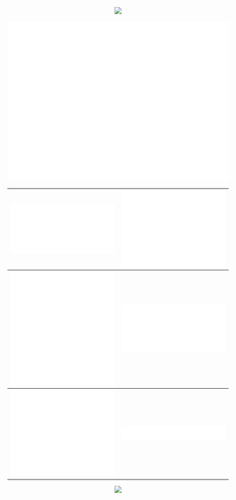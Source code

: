 <p align="center">
    <img src="Hello.gif" />
</p>

<p align="center">
<img src="github-metrics.svg"  alt="metric svg" class="center"/>
</p>

<table align="center">
   <thead>
      <tr>
         <th><img src="calender.svg"  alt="calender svg" class="center"/></th>
         <th><img src="habit.svg"  alt="habit svg" class="center"/></th>
      </tr>
   </thead>
   <tbody>
      <tr>
         <td><img src="achievements.svg"  alt="achievements svg" class="center"/></td>
         <td><img src="languages.svg"  alt="languages svg" class="center"/></td>
      </tr>
   </tbody>
   <tbody>
      <tr>
         <td><img src="stars.svg"  alt="stars svg" class="center"/></td>
         <td><img src="website.svg"  alt="website svg" class="center"/></td>
      </tr>
   </tbody>
</table>


<p align="center">
    <img src="Cheers.gif" />
</p>

<!---<p align="center">
    <img src="Hello.gif" />
</p>

Welcome to my profile!<br/>
I’m Manav Sandeep Mehta, an IT Engineering Graduate, Developer from Mumbai. I am currently working as a Support Engineer at ANV Infotech Pvt. Ltd.
- 🌐 Visit my [Website](https://mnvsm.pages.dev/)
- 💻 View my [HackerRank](https://www.hackerrank.com/manav_sm)
- 📬 Send me an [Email](mailto:Manav-SM@outlook.com)
- 🔭 Support Engineer at ANV Infotech Pvt. LTd.
- 👔 Connect with me on [LinkedIn](https://www.linkedin.com/in/manavsm/)
- 🎓 IT Engineering Graduate from [Shah and Anchor Kutchhi Engineering College](https://www.shahandanchor.com/home/)
- 🏡 Based in Mumbai, India

## Technologies I have uses

### Languages
![Python](https://img.shields.io/badge/-Python-black?style=for-the-badge&logo=Python)
![R](https://img.shields.io/badge/-R-black?style=for-the-badge&logo=r)
![Java](https://img.shields.io/badge/-Java-black?style=for-the-badge&logo=Java)
![C](https://img.shields.io/badge/-C-black?style=for-the-badge&logo=c)
![JavaScript](https://img.shields.io/badge/-JavaScript-black?style=for-the-badge&logo=javascript)
![MySQL](https://img.shields.io/badge/-mySQL-black?style=for-the-badge&logo=mySQL)
![HTML5](https://img.shields.io/badge/-html5-black?style=for-the-badge&logo=html5)
![CSS3](https://img.shields.io/badge/-css3-black?style=for-the-badge&logo=css3)

### Software
![Arduino](https://img.shields.io/badge/-Arduino-black?style=for-the-badge&logo=arduino)
![RaspberryPi](https://img.shields.io/badge/-Raspberry%20Pi-black?style=for-the-badge&logo=Raspberry%20Pi)
![Tableau](https://img.shields.io/badge/-Tableau-black?style=for-the-badge&logo=tableau)
![Amazon AWS](https://img.shields.io/badge/AWS-black?style=for-the-badge&logo=amazon-aws)
![Cloudflare](https://img.shields.io/badge/-cloudflare-black?style=for-the-badge&logo=cloudflare)
![Github](https://img.shields.io/badge/-Github-black?style=for-the-badge&logo=github)
![Overleaf](https://img.shields.io/badge/-Overleaf-black?style=for-the-badge&logo=overleaf)
![Hugo](https://img.shields.io/badge/-Hugo-black?style=for-the-badge&logo=hugo)
![Gatsby](https://img.shields.io/badge/-Gatsby-black?style=for-the-badge&logo=gatsby)
![Figma](https://img.shields.io/badge/-Figma-black?style=for-the-badge&logo=figma)
![Microsoft Word](https://img.shields.io/badge/-Microsoft%20Word-black?style=for-the-badge&logo=Microsoft%20Word)
![Microsoft PowerPoint](https://img.shields.io/badge/-Microsoft%20PowerPoint-black?style=for-the-badge&logo=Microsoft%20PowerPoint)
![Microsoft Excel](https://img.shields.io/badge/-Microsoft%20Excel-black?style=for-the-badge&logo=Microsoft%20Excel)
![Microsoft Outlook](https://img.shields.io/badge/-Microsoft%20Outlook-black?style=for-the-badge&logo=Microsoft%20Outlook)

<p align="center">
    <img src="Cheers.gif" />
</p>-->


<!---📫 How to reach me: ...

**Manav-SM/Manav-SM** is a ✨ _special_ ✨ repository because its `README.md` (this file) appears on your GitHub profile.

Here are some ideas to get you started:

- 🔭 I’m currently working on ...
- 🌱 I’m currently learning ...
- 👯 I’m looking to collaborate on ...
- 🤔 I’m looking for help with ...
- 💬 Ask me about ...
- 📫 How to reach me: ...
- 😄 Pronouns: ...
- ⚡ Fun fact: ...

🏡 [website][website] **|**
🐦 [twitter][twitter] **|**
📺 [youtube][youtube] **|**
🎥 [twitch][twitch] **|**
📦 [npm][npm] **|**
📷 [instagram][instagram] **|**
👔 [linkedin][linkedin]

[website]: https://mnvsm.pages.dev/
[twitter]: https://github.com/
[youtube]: https://github.com/
[twitch]: https://github.com/
[instagram]: https://github.com/
[linkedin]: https://github.com/
[npm]: https://github.com/
[brad]: https://github.com/
-->
